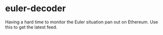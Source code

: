# euler-decoder
Having a hard time to monitor the Euler situation pan out on Ethereum. Use this to get the latest feed.
